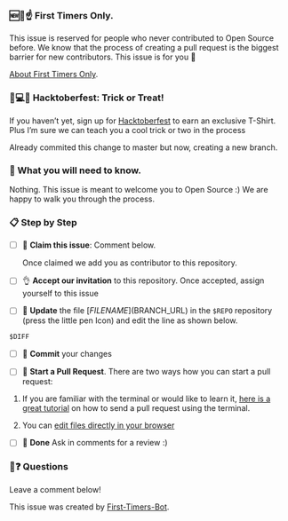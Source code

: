 
### 🆕🐥☝ First Timers Only.

This issue is reserved for people who never contributed to Open Source before. We know that the process of creating a pull request is the biggest barrier for new contributors. This issue is for you 💝

[About First Timers Only](http://www.firsttimersonly.com/).

### 🎃💻👕 Hacktoberfest: Trick or Treat!

If you haven’t yet, sign up for [Hacktoberfest](https://hacktoberfest.digitalocean.com/) to earn an exclusive T-Shirt. Plus I’m sure we can teach you a cool trick or two in the process

Already commited this change to master but now, creating a new branch.


### 🤔 What you will need to know.

Nothing. This issue is meant to welcome you to Open Source :) We are happy to walk you through the process.

### 📋 Step by Step

- [ ] 🙋 **Claim this issue**: Comment below.

  Once claimed we add you as contributor to this repository.

- [ ] 👌 **Accept our invitation** to this repository. Once accepted, assign yourself to this issue

- [ ] 📝 **Update** the file [$FILENAME]($BRANCH_URL) in the `$REPO` repository (press the little pen Icon) and edit the line as shown below.


```diff
$DIFF
```


- [ ] 💾 **Commit** your changes

- [ ] 🔀 **Start a Pull Request**. There are two ways how you can start a pull request:

1. If you are familiar with the terminal or would like to learn it, [here is a great tutorial](https://egghead.io/series/how-to-contribute-to-an-open-source-project-on-github) on how to send a pull request using the terminal.

2. You can [edit files directly in your browser](https://help.github.com/articles/editing-files-in-your-repository/)

- [ ] 🏁 **Done** Ask in comments for a review :)

### 🤔❓ Questions

Leave a comment below!


This issue was created by [First-Timers-Bot](https://github.com/hoodiehq/first-timers-bot).
